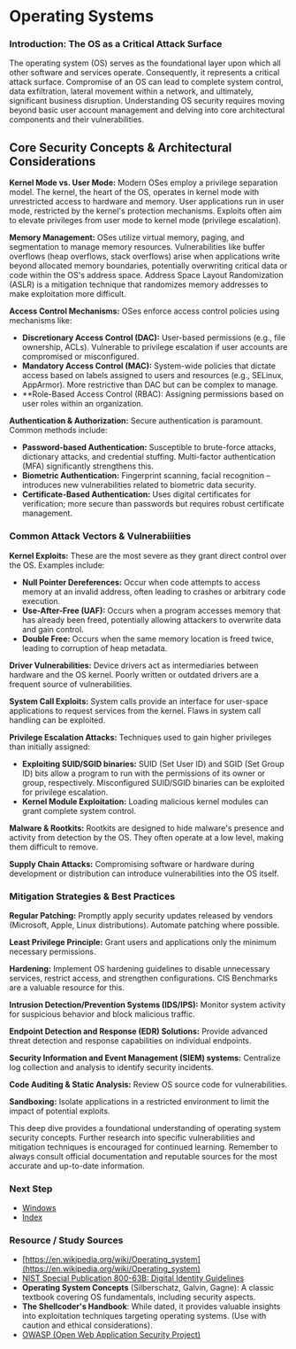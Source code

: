 # Operating Systems

### Introduction: The OS as a Critical Attack Surface
The operating system (OS) serves as the foundational layer upon which all other software and services operate. Consequently, it represents a critical attack surface. Compromise of an OS can lead to complete system control, data exfiltration, lateral movement within a network, and ultimately, significant business disruption. Understanding OS security requires moving beyond basic user account management and delving into core architectural components and their vulnerabilities.

## Core Security Concepts & Architectural Considerations
**Kernel Mode vs. User Mode:** Modern OSes employ a privilege separation model. The kernel, the heart of the OS, operates in kernel mode with unrestricted access to hardware and memory. User applications run in user mode, restricted by the kernel's protection mechanisms. Exploits often aim to elevate privileges from user mode to kernel mode (privilege escalation).

**Memory Management:** OSes utilize virtual memory, paging, and segmentation to manage memory resources. Vulnerabilities like buffer overflows (heap overflows, stack overflows) arise when applications write beyond allocated memory boundaries, potentially overwriting critical data or code within the OS's address space. Address Space Layout Randomization (ASLR) is a mitigation technique that randomizes memory addresses to make exploitation more difficult.

**Access Control Mechanisms:** OSes enforce access control policies using mechanisms like:
  - **Discretionary Access Control (DAC):** User-based permissions (e.g., file ownership, ACLs). Vulnerable to privilege escalation if user accounts are compromised or misconfigured.
  - **Mandatory Access Control (MAC):** System-wide policies that dictate access based on labels assigned to users and resources (e.g., SELinux, AppArmor). More restrictive than DAC but can be complex to manage.
  - **Role-Based Access Control (RBAC): Assigning permissions based on user roles within an organization.

**Authentication & Authorization:** Secure authentication is paramount. Common methods include:
  - **Password-based Authentication:** Susceptible to brute-force attacks, dictionary attacks, and credential stuffing. Multi-factor authentication (MFA) significantly strengthens this.
  - **Biometric Authentication:** Fingerprint scanning, facial recognition – introduces new vulnerabilities related to biometric data security.
  - **Certificate-Based Authentication:** Uses digital certificates for verification; more secure than passwords but requires robust certificate management.

### Common Attack Vectors & Vulnerabiiities
**Kernel Exploits:** These are the most severe as they grant direct control over the OS. Examples include:
  - **Null Pointer Dereferences:** Occur when code attempts to access memory at an invalid address, often leading to crashes or arbitrary code execution.
  - **Use-After-Free (UAF):** Occurs when a program accesses memory that has already been freed, potentially allowing attackers to overwrite data and gain control.
  - **Double Free:** Occurs when the same memory location is freed twice, leading to corruption of heap metadata.

**Driver Vulnerabilities:** Device drivers act as intermediaries between hardware and the OS kernel. Poorly written or outdated drivers are a frequent source of vulnerabilities.

**System Call Exploits:** System calls provide an interface for user-space applications to request services from the kernel. Flaws in system call handling can be exploited.

**Privilege Escalation Attacks:** Techniques used to gain higher privileges than initially assigned:
  - **Exploiting SUID/SGID binaries:** SUID (Set User ID) and SGID (Set Group ID) bits allow a program to run with the permissions of its owner or group, respectively. Misconfigured SUID/SGID binaries can be exploited for privilege escalation.
  - **Kernel Module Exploitation:** Loading malicious kernel modules can grant complete system control.

**Malware & Rootkits:** Rootkits are designed to hide malware's presence and activity from detection by the OS. They often operate at a low level, making them difficult to remove.

**Supply Chain Attacks:** Compromising software or hardware during development or distribution can introduce vulnerabilities into the OS itself.

### Mitigation Strategies & Best Practices
**Regular Patching:** Promptly apply security updates released by vendors (Microsoft, Apple, Linux distributions). Automate patching where possible.

**Least Privilege Principle:** Grant users and applications only the minimum necessary permissions.

**Hardening:** Implement OS hardening guidelines to disable unnecessary services, restrict access, and strengthen configurations. CIS Benchmarks are a valuable resource for this.

**Intrusion Detection/Prevention Systems (IDS/IPS):** Monitor system activity for suspicious behavior and block malicious traffic.

**Endpoint Detection and Response (EDR) Solutions:** Provide advanced threat detection and response capabilities on individual endpoints.

**Security Information and Event Management (SIEM) systems:** Centralize log collection and analysis to identify security incidents.

**Code Auditing & Static Analysis:** Review OS source code for vulnerabilities.

**Sandboxing:** Isolate applications in a restricted environment to limit the impact of potential exploits.

This deep dive provides a foundational understanding of operating system security concepts. Further research into specific vulnerabilities and mitigation techniques is encouraged for continued learning. Remember to always consult official documentation and reputable sources for the most accurate and up-to-date information.

### Next Step
- [Windows](https://github.com/Sisu-Sus/CyberSec-RoadMap/blob/main/Operating_Systems/windows.md)
- [Index](https://github.com/Sisu-Sus/CyberSec-RoadMap/blob/main/index.md)

### Resource / Study Sources
- [https://en.wikipedia.org/wiki/Operating_system](https://en.wikipedia.org/wiki/Operating_system)
- [NIST Special Publication 800-63B: Digital Identity Guidelines](https://csrc.nist.gov/publications/detail/sp/800-63b/final)
- **Operating System Concepts** (Silberschatz, Galvin, Gagne): A classic textbook covering OS fundamentals, including security aspects.
- **The Shellcoder's Handbook**: While dated, it provides valuable insights into exploitation techniques targeting operating systems. (Use with caution and ethical considerations).
- [OWASP (Open Web Application Security Project)](https://owasp.org/)

